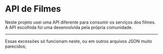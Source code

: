 # API de Filmes
Neste projeto usei uma API diferente para consumir os serviços dos filmes.
A API escolhida foi uma desenvolvida pela própria comunidade.
<hr>

Essas excessões só funcionam neste, ou em outros arquivos JSON muito parecidos;
